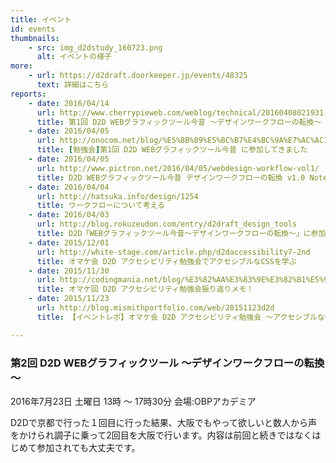 ```yaml
---
title: イベント
id: events
thumbnails:
    - src: img_d2dstudy_160723.png
      alt: イベントの様子
more:
    - url: https://d2draft.doorkeeper.jp/events/48325
      text: 詳細はこちら
reports:
    - date: 2016/04/14
      url: http://www.cherrypieweb.com/weblog/technical/20160408021931.php
      title: 第1回 D2D WEBグラフィックツール今昔 ～デザインワークフローの転換～ でお話してきました
    - date: 2016/04/05
      url: http://onocom.net/blog/%E5%8B%89%E5%BC%B7%E4%BC%9A%E7%AC%AC1%E5%9B%9E-d2d-web%E3%82%B0%E3%83%A9%E3%83%95%E3%82%A3%E3%83%83%E3%82%AF%E3%83%84%E3%83%BC%E3%83%AB%E4%BB%8A%E6%98%94-%E3%81%AB%E5%8F%82%E5%8A%A0%E3%81%97/
      title: [勉強会]第1回 D2D WEBグラフィックツール今昔 に参加してきました
    - date: 2016/04/05
      url: http://www.pictron.net/2016/04/05/webdesign-workflow-vol1/
      title: D2D WEBグラフィックツール今昔 デザインワークフローの転換 v1.0 Note 2016/4/2（土）
    - date: 2016/04/04
      url: http://hatsuka.info/design/1254
      title: ワークフローについて考える
    - date: 2016/04/03
      url: http://blog.rokuzeudon.com/entry/d2draft_design_tools
      title: D2D「WEBグラフィックツール今昔〜デザインワークフローの転換～」に参加してきました
    - date: 2015/12/01
      url: http://white-stage.com/article.php/d2daccessibility7-2nd
      title: オマケ会 D2D アクセシビリティ勉強会でアクセシブルなCSSを学ぶ
    - date: 2015/11/30
      url: http://codingmania.net/blog/%E3%82%AA%E3%83%9E%E3%82%B1%E5%9B%9E-d2d-%E3%82%A2%E3%82%AF%E3%82%BB%E3%82%B7%E3%83%93%E3%83%AA%E3%83%86%E3%82%A3%E5%8B%89%E5%BC%B7%E4%BC%9A%E6%8C%AF%E3%82%8A%E8%BF%94%E3%82%8A%E3%83%A1%E3%83%A2
      title: オマケ回 D2D アクセシビリティ勉強会振り返りメモ！
    - date: 2015/11/23
      url: http://blog.mismithportfolio.com/web/20151123d2d
      title: 【イベントレポ】オマケ会 D2D アクセシビリティ勉強会 ～アクセシブルなCSSもやっとこう～に参加しました #d2draft

---
```


### 第2回 D2D WEBグラフィックツール ～デザインワークフローの転換～

2016年7月23日 土曜日 13時 ～ 17時30分
会場:OBPアカデミア

D2Dで京都で行った１回目に行った結果、大阪でもやって欲しいと数人から声をかけられ調子に乗って2回目を大阪で行います。内容は前回と続きではなくはじめて参加されても大丈夫です。
